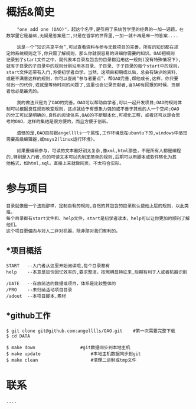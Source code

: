概括&简史
===========
	    "one add one (OAO)"，起这个名字,是引用了系统哲学里的经典的一加一话题，在
	数学里它是基础,无疑是答案是二,只是在哲学的世界里,一加一就不再是唯一的答案....
	 
	    这是一个“知识共享平台”,可以查看资料与参与无数项目的完善，所有的知识都在规
	定的系统规则之下,你只需了解规则，那么你就很容易的详细你需要的知识。OAO把规则
	记录到了start文件之中，就代表本目录及包含的目录都沿用这一规则(没有特殊情况下),
	就有子目录的子目录中的规则分别沿用本目录、子目录、子子目录的每个start中的规则，
	start文件还带有入门,方便初学者自学。当然，这项目初期或以后，总会有缺少的资料，
	或是不满意这样的规则，你可以查阅“参与者要点”，帮OAO完善,帮他成长,这样，你只要
	付出一的代价,或就是等待时间的问题了,这里也会记录贡献者,当OAO有回报的时候，贡献
	者也必是最先的。
	 
	    我的做法只是为了OAO的完善。OAO可以帮助自学者,可以一起开发项目;OAO的规则体
	制可以根据良性规则改变规则，这点就给予有想象力强的或不善于其他的人一个空间;OAO
	的分工可以是明确的,良性的阅读体系,OAO的不断脚本化,可视化工程，或者还可以是会思
	考的OAO，这样的集结是很方便的，而且方便于创新。
	 
	    遗憾的是,OAO目前跟angelllls一个属性,工作环境是在ubuntu下的,windows中感觉
	需要高级编辑器,或msys2(linux运行环境)。
	 
	    如果要编辑参与，可读的文本最好别太复杂,像xml,html那些，不是所有人都是编程
	的,特别是入门者,你的可读文本可以先制定简单的规则,后期可以用脚本或软件转化为其
	他格式，如html,sql。直接上来就做网页，不太符合实际。
	 
	 
	 
	 


参与项目
===========
	目录就像是一个法则那样，定制自有的规则,自然的其包含的目录默认使他上层的规则，以此类推。
	每个目录都有start文件和、help文件，start是初学者读本，help可以让你更加的顺利了解他们。
	这个项目更偏向与对人二非对机器，除非那对我们有利的。

*项目概括
-----------
	START	--入门者从这里开始阅读哦,每个目录都有
	help	--本意是加快回忆效率的,要求整洁，按照明显特征来,后期有利于人或者机器识别
	
	/DATE	--存放简洁的数据或项目，体系是比较整体的
	/PRO	--未归纳活动项目目录
	/adout	--本项目脚本,素材
	


*github工作
-----------
	$ git clone git@github.com:angelllls/OAO.git	#第一次需要完整下载
	$ cd DATA

	$ make down					#git数据同步到本地主机 
	$ make update 					#本地主机数据同步到git
	$ make clean					#清理二进制或tmp文件


联系
===========
	....


